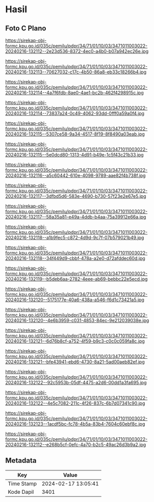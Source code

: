 # Hasil

## Foto C Plano

https://sirekap-obj-formc.kpu.go.id/035c/pemilu/pdpr/34/71/01/10/03/3471011003022-20240216-132112--2e23d536-8372-4ec0-a4b0-b07a942ec26e.jpg

https://sirekap-obj-formc.kpu.go.id/035c/pemilu/pdpr/34/71/01/10/03/3471011003022-20240216-132113--70627032-c17c-4b50-86a8-eb33c18266b4.jpg

https://sirekap-obj-formc.kpu.go.id/035c/pemilu/pdpr/34/71/01/10/03/3471011003022-20240216-132114--4a7f6fdb-8ae0-4ae1-bc2b-462f4298915c.jpg

https://sirekap-obj-formc.kpu.go.id/035c/pemilu/pdpr/34/71/01/10/03/3471011003022-20240216-132114--73837a24-0c49-4062-93dd-0fff0a59a0f4.jpg

https://sirekap-obj-formc.kpu.go.id/035c/pemilu/pdpr/34/71/01/10/03/3471011003022-20240216-132115--5307ce58-9a34-4517-8f19-8f8490a03eab.jpg

https://sirekap-obj-formc.kpu.go.id/035c/pemilu/pdpr/34/71/01/10/03/3471011003022-20240216-132115--5e0dcd80-1313-4d91-b49e-1c5f43c21b33.jpg

https://sirekap-obj-formc.kpu.go.id/035c/pemilu/pdpr/34/71/01/10/03/3471011003022-20240216-132116--a5c60442-610e-4098-9789-aae82f4b738f.jpg

https://sirekap-obj-formc.kpu.go.id/035c/pemilu/pdpr/34/71/01/10/03/3471011003022-20240216-132117--3dfbd5d6-583e-4690-b730-57f23e2e67e5.jpg

https://sirekap-obj-formc.kpu.go.id/035c/pemilu/pdpr/34/71/01/10/03/3471011003022-20240216-132117--58a35a81-e49a-4ddb-b4aa-75a39912e66a.jpg

https://sirekap-obj-formc.kpu.go.id/035c/pemilu/pdpr/34/71/01/10/03/3471011003022-20240216-132118--a1b9fec5-c872-4d9d-9c7f-07b579021b49.jpg

https://sirekap-obj-formc.kpu.go.id/035c/pemilu/pdpr/34/71/01/10/03/3471011003022-20240216-132118--34f449d9-cbbf-478a-a2e0-d72afddec60d.jpg

https://sirekap-obj-formc.kpu.go.id/035c/pemilu/pdpr/34/71/01/10/03/3471011003022-20240216-132119--b5deb6aa-2782-4eee-ab69-bebbc22e5ecd.jpg

https://sirekap-obj-formc.kpu.go.id/035c/pemilu/pdpr/34/71/01/10/03/3471011003022-20240216-132120--5175177e-40a6-438a-a546-f6d1c73421a5.jpg

https://sirekap-obj-formc.kpu.go.id/035c/pemilu/pdpr/34/71/01/10/03/3471011003022-20240216-132120--4e6b3959-c031-4853-84ec-9e212039038e.jpg

https://sirekap-obj-formc.kpu.go.id/035c/pemilu/pdpr/34/71/01/10/03/3471011003022-20240216-132121--6d76b8cf-a752-4f59-b9c3-c0c0c059fa8c.jpg

https://sirekap-obj-formc.kpu.go.id/035c/pemilu/pdpr/34/71/01/10/03/3471011003022-20240216-132121--bfe43941-ebd6-4730-8a21-5ad00aeb82ef.jpg

https://sirekap-obj-formc.kpu.go.id/035c/pemilu/pdpr/34/71/01/10/03/3471011003022-20240216-132122--92c5953b-05df-4475-a2d6-00dd1a3fa695.jpg

https://sirekap-obj-formc.kpu.go.id/035c/pemilu/pdpr/34/71/01/10/03/3471011003022-20240216-132122--4e5c7082-211c-4f26-837c-6b7d07341c90.jpg

https://sirekap-obj-formc.kpu.go.id/035c/pemilu/pdpr/34/71/01/10/03/3471011003022-20240216-132123--1acdf5bc-fc78-4b5a-83b4-7604c60ebf8c.jpg

https://sirekap-obj-formc.kpu.go.id/035c/pemilu/pdpr/34/71/01/10/03/3471011003022-20240216-132112--e268b5cf-0efc-4a70-b2c5-49ac26d3b9a2.jpg


## Metadata

| Key        | Value               |
| ---------- | ------------------- |
| Time Stamp | 2024-02-17 13:05:41 |
| Kode Dapil | 3401                |



